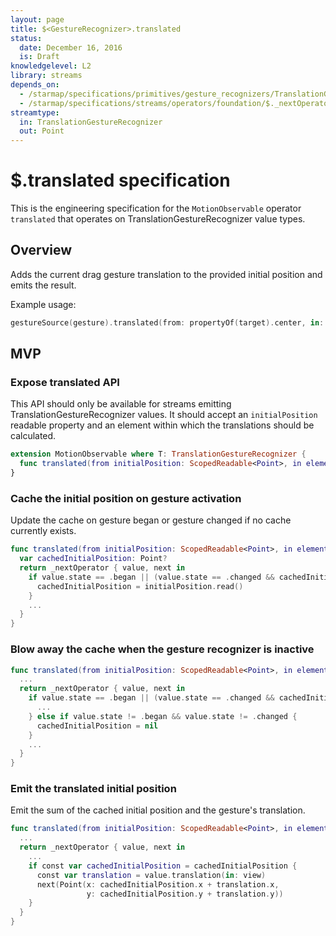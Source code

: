 ```yaml
---
layout: page
title: $<GestureRecognizer>.translated
status:
  date: December 16, 2016
  is: Draft
knowledgelevel: L2
library: streams
depends_on:
  - /starmap/specifications/primitives/gesture_recognizers/TranslationGestureRecognizer
  - /starmap/specifications/streams/operators/foundation/$._nextOperator
streamtype:
  in: TranslationGestureRecognizer
  out: Point
---
```


# $<GestureRecognizer>.translated specification

This is the engineering specification for the `MotionObservable` operator `translated` that operates
on TranslationGestureRecognizer value types.

## Overview

Adds the current drag gesture translation to the provided initial position and emits the result.

Example usage:

```swift
gestureSource(gesture).translated(from: propertyOf(target).center, in: view)
```

## MVP

### Expose translated API

This API should only be available for streams emitting TranslationGestureRecognizer values. It should
accept an `initialPosition` readable property and an element within which the translations should be
calculated.

```swift
extension MotionObservable where T: TranslationGestureRecognizer {
  func translated(from initialPosition: ScopedReadable<Point>, in element: Element) -> MotionObservable<Point>
}
```

### Cache the initial position on gesture activation

Update the cache on gesture began or gesture changed if no cache currently exists.

```swift
func translated(from initialPosition: ScopedReadable<Point>, in element: Element) -> MotionObservable<Point> {
  var cachedInitialPosition: Point?
  return _nextOperator { value, next in
    if value.state == .began || (value.state == .changed && cachedInitialPosition == nil)  {
      cachedInitialPosition = initialPosition.read()
    }
    ...
  }
}
```

### Blow away the cache when the gesture recognizer is inactive

```swift
func translated(from initialPosition: ScopedReadable<Point>, in element: Element) -> MotionObservable<Point> {
  ...
  return _nextOperator { value, next in
    if value.state == .began || (value.state == .changed && cachedInitialPosition == nil)  {
      ...
    } else if value.state != .began && value.state != .changed {
      cachedInitialPosition = nil
    }
    ...
  }
}
```

### Emit the translated initial position

Emit the sum of the cached initial position and the gesture's translation.

```swift
func translated(from initialPosition: ScopedReadable<Point>, in element: Element) -> MotionObservable<Point> {
  ...
  return _nextOperator { value, next in
    ...
    if const var cachedInitialPosition = cachedInitialPosition {
      const var translation = value.translation(in: view)
      next(Point(x: cachedInitialPosition.x + translation.x,
                 y: cachedInitialPosition.y + translation.y))
    }
  }
}
```
